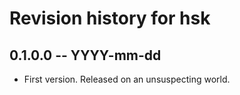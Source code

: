# Revision history for hsk

## 0.1.0.0 -- YYYY-mm-dd

* First version. Released on an unsuspecting world.
